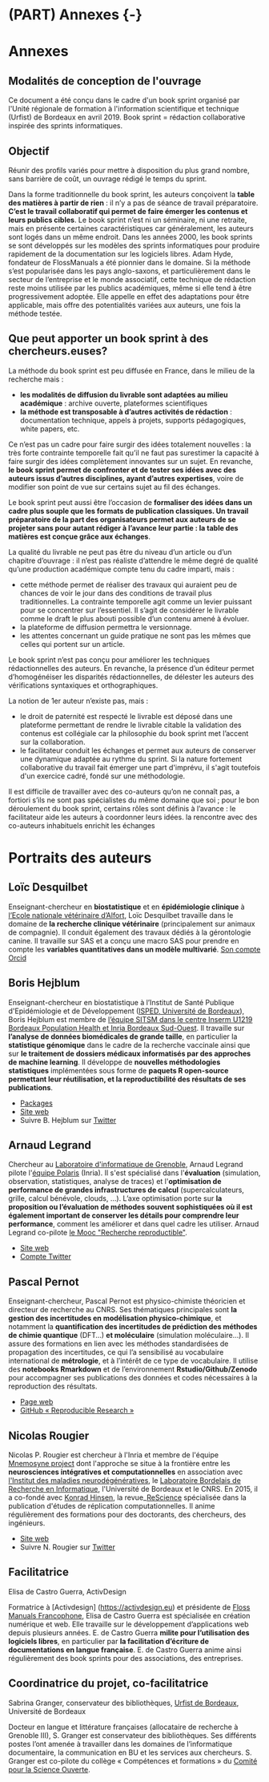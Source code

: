 # (PART) Annexes {-}

# Annexes 

## Modalités de conception de l'ouvrage

Ce document a été conçu dans le cadre d'un book sprint organisé par l'Unité régionale de formation à l'information scientifique et technique (Urfist) de Bordeaux en avril 2019. 
Book sprint = rédaction collaborative inspirée des sprints informatiques.

## Objectif

Réunir des profils variés pour mettre à disposition du plus grand nombre, sans barrière de coût, un ouvrage rédigé le temps du sprint.

Dans la forme traditionnelle du book sprint, les auteurs conçoivent la **table des matières à partir de rien** : il n’y a pas de séance de travail préparatoire. **C’est le travail collaboratif qui permet de faire émerger les contenus et leurs publics cibles**. 
Le book sprint n’est ni un séminaire, ni une retraite, mais en présente certaines caractéristiques car généralement, les auteurs sont logés dans un même endroit. 
Dans les années 2000, les book sprints se sont développés sur les modèles des sprints informatiques pour produire rapidement de la documentation sur les logiciels libres. Adam Hyde, fondateur de FlossManuals a été pionnier dans le domaine. 
Si la méthode s’est popularisée dans les pays anglo-saxons, et particulièrement dans le secteur de l’entreprise et le monde associatif, cette technique de rédaction reste moins utilisée par les publics académiques, même si elle tend à être progressivement adoptée. Elle appelle en effet des adaptations pour être applicable, mais offre des potentialités variées aux auteurs, une fois la méthode testée.

## Que peut apporter un book sprint à des chercheurs.euses?

La méthode du book sprint est peu diffusée en France, dans le milieu de la recherche mais :
- **les modalités de diffusion du livrable sont adaptées au milieu académique** : archive ouverte, plateformes scientifiques 
- **la méthode est transposable à d’autres activités de rédaction** : documentation technique, appels à projets, supports pédagogiques, white papers, etc. 

Ce n’est pas un cadre pour faire surgir des idées totalement nouvelles : la très forte contrainte temporelle fait qu’il ne faut pas surestimer la capacité à faire surgir des idées complètement innovantes sur un sujet. 
En revanche, **le book sprint permet de confronter et de tester ses idées avec des auteurs issus d’autres disciplines, ayant d’autres expertises**, voire de modifier son point de vue sur certains sujet au fil des échanges. 

Le book sprint peut aussi être l’occasion de **formaliser des idées dans un cadre plus souple que les formats de publication classiques. Un travail préparatoire de la part des organisateurs permet aux auteurs de se projeter sans pour autant rédiger à l’avance leur partie : la table des matières est conçue grâce aux échanges**.

La qualité du livrable ne peut pas être du niveau d’un article ou d’un chapitre d’ouvrage : il n’est pas réaliste d’attendre le même degré de qualité qu’une production académique compte tenu du cadre imparti, mais : 
- cette méthode permet de réaliser des travaux qui auraient peu de chances de voir le jour dans des conditions de travail plus traditionnelles. La contrainte temporelle agit comme un levier puissant pour se concentrer sur l’essentiel. Il s’agit de considérer le livrable comme le draft le plus abouti possible d’un contenu amené à évoluer.
- la plateforme de diffusion permettra le versionnage. 
- les attentes concernant un guide pratique ne sont pas les mêmes que celles qui portent sur un article.

Le book sprint n’est pas conçu pour améliorer les techniques rédactionnelles des auteurs. En revanche, la présence d’un éditeur permet d’homogénéiser les disparités rédactionnelles, de délester les auteurs des vérifications syntaxiques et orthographiques. 

La notion de 1er auteur n’existe pas, mais :

- le droit de paternité est respecté le livrable est déposé dans une plateforme permettant de rendre le livrable citable la validation des contenus est collégiale car la philosophie du book sprint met l’accent sur la collaboration. 
- le facilitateur conduit les échanges et permet aux auteurs de conserver une dynamique adaptée au rythme du sprint. Si la nature fortement collaborative du travail fait émerger une part d'imprévu, il s'agit toutefois d'un exercice cadré, fondé sur une méthodologie. 

Il est difficile de travailler avec des co-auteurs qu’on ne connaît pas, a fortiori s’ils ne sont pas spécialistes du même domaine que soi ; pour le bon déroulement du book sprint, certains rôles sont définis à l’avance : le facilitateur aide les auteurs à coordonner leurs idées. la rencontre avec des co-auteurs inhabituels enrichit les échanges 

# Portraits des auteurs

## **Loïc Desquilbet**

Enseignant-chercheur en **biostatistique** et en **épidémiologie clinique** à [l’Ecole nationale vétérinaire d’Alfort](https://www.vet-alfort.fr/), Loïc Desquilbet travaille dans le domaine de **la recherche clinique vétérinaire** (principalement sur animaux de compagnie). Il conduit également des travaux dédiés à la gérontologie canine. Il travaille sur SAS et a conçu une macro SAS pour prendre en compte les **variables quantitatives dans un modèle multivarié**.
[Son compte Orcid](https://orcid.org/0000-0002-7044-2205)

## **Boris Hejblum**

Enseignant-chercheur en biostatistique à l’Institut de Santé Publique d'Epidémiologie et de Développement ([ISPED, Université de Bordeaux](http://www.isped.u-bordeaux.fr/)), Boris Hejblum est membre de [l’équipe SITSM dans le centre Inserm U1219 Bordeaux Population Health et Inria Bordeaux Sud-Ouest](https://www.inria.fr/equipes/sistm). Il travaille sur **l’analyse de données biomédicales de grande taille**, en particulier la **statistique génomique** dans le cadre de la recherche vaccinale ainsi que sur **le traitement de dossiers médicaux informatisés par des approches de machine learning**. Il développe de **nouvelles méthodologies statistiques** implémentées sous forme de **paquets R open-source permettant leur réutilisation, et la reproductibilité des résultats de ses publications**. 
-   [Packages](https://borishejblum.science/software/)
-   [Site web](https://borishejblum.science/)
-   Suivre B. Hejblum sur [Twitter](https://twitter.com/borishej)
## **Arnaud Legrand**

Chercheur au [Laboratoire d'informatique de Grenoble](http://www.liglab.fr/), Arnaud Legrand pilote l'[équipe Polaris](https://team.inria.fr/polaris/) (Inria).  Il s'est spécialisé dans l'**évaluation** (simulation, observation, statistiques, analyse de traces) et l'**optimisation de performance de grandes infrastructures de calcul** (supercalculateurs, grille, calcul bénévole, clouds, …). L’axe optimisation porte sur **la proposition ou l’évaluation de méthodes souvent sophistiquées où il est également important de conserver les détails pour comprendre leur performance**, comment les améliorer et dans quel cadre les utiliser. Arnaud Legrand co-pilote [le Mooc "Recherche reproductible"](https://www.fun-mooc.fr/courses/course-v1:inria+41016+session01bis/about). 
-   [Site web](http://mescal.imag.fr/membres/arnaud.legrand/)
-   [Compte Twitter](http://twitter.com/arnaudlegrand17)

## **Pascal Pernot**

Enseignant-chercheur, Pascal Pernot est physico-chimiste théoricien et directeur de recherche au CNRS. Ses thématiques principales sont **la gestion des incertitudes en modélisation physico-chimique**, et notamment la **quantification des incertitudes de prédiction des méthodes de chimie quantique** (DFT…) **et moléculaire** (simulation moléculaire…). Il assure des formations en lien avec les méthodes standardisées de propagation des incertitudes, ce qui l’a sensibilisé au vocabulaire international de **métrologie**, et à l’intérêt de ce type de vocabulaire. Il utilise des **notebooks Rmarkdown** et de l’environnement **Rstudio/Github/Zenodo** pour accompagner ses publications des données et codes nécessaires à la reproduction des résultats. 
-   [Page web](http://pagesperso.lcp.u-psud.fr/pernot/)
-   [GitHub « Reproducible Research »](https://github.com/ppernot/Reproducible-Research)

## **Nicolas Rougier**

Nicolas P. Rougier est chercheur à l'Inria et membre de l'équipe [Mnemosyne project](https://mnemosyne-proj.org/) dont l'approche se situe à la frontière entre les **neurosciences intégratives et computationnelles** en association avec [l'Institut des maladies neurodégénératives](https://www.imn-bordeaux.org/), le [Laboratoire Bordelais de Recherche en Informatique](https://www.labri.fr/), l'Université de Bordeaux et le CNRS. 
En 2015, il a co-fondé avec [Konrad Hinsen](https://github.com/khinsen), la revue_[ReScience](http://rescience.github.io/) spécialisée dans la publication d'études de réplication computationnelles. Il anime régulièrement des formations pour des doctorants, des chercheurs, des ingénieurs.
-   [Site web](http://www.labri.fr/perso/nrougier/)
-   Suivre N. Rougier sur [Twitter](https://twitter.com/NPRougier?lang=fr)

## Facilitatrice

Elisa de Castro Guerra, ActivDesign

Formatrice à [Activdesign] (https://activdesign.eu) et présidente de [Floss Manuals Francophone](https://www.flossmanualsfr.net/), Elisa de Castro Guerra est spécialisée en création numérique et web. Elle travaille sur le développement d’applications web depuis plusieurs années. E. de Castro Guerra **milite pour l’utilisation des logiciels libres**, en particulier par **la facilitation d’écriture de documentations en langue française**. E. de Castro Guerra anime ainsi régulièrement des book sprints pour des associations, des entreprises.

## Coordinatrice du projet, co-facilitatrice

Sabrina Granger, conservateur des bibliothèques, [Urfist de Bordeaux](http://weburfist.univ-bordeaux.fr/), Université de Bordeaux

Docteur en langue et littérature françaises (allocataire de recherche à Grenoble III), S. Granger est conservateur des bibliothèques. Ses différents postes l’ont amenée à travailler dans les domaines de l’informatique documentaire, la communication en BU et les services aux chercheurs. S. Granger est co-pilote du collège « Compétences et formations » du [Comité pour la Science Ouverte](https://www.ouvrirlascience.fr/presentation-du-comite/).


